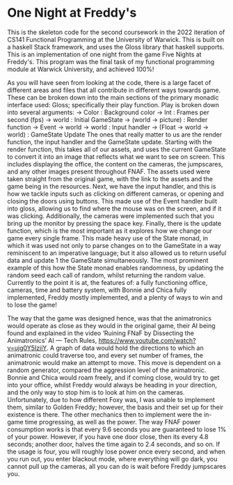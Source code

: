 # One Night at Freddy's

This is the skeleton code for the second coursework in the 2022 iteration of CS141 Functional Programming at the University of Warwick. This is built on a haskell Stack framework, and uses the Gloss library that haskell supports. This is an implementation of one night from the game Five Nights at Freddy's. This program was the final task of my functional programming module at Warwick University, and achieved 100%! 

As you will have seen from looking at the code, there is a large facet of different areas and files that all contribute in different ways towards game. These can be broken down into the main sections of the primary monadic interface used: Gloss; specifically their play function. Play is broken down into several arguments: 
→ Color : Background color 
→ Int : Frames per second (fps) 
→ world : Initial GameState 
→ (world → picture) : Render function 
→ Event → world → world : Input handler 
→ (Float → world → world) : GameState Update 
The ones that really matter to us are the render function, the input handler and the GameState update. Starting with the render function, this takes all of our assets, and uses the current GameState to convert it into an image that reflects what we want to see on screen. This includes displaying the office, the content on the cameras, the jumpscares, and any other images present throughout FNAF. The assets used were taken straight from the original game, with the link to the assets and the game being in the resources. Next, we have the input handler, and this is how we tackle inputs such as clicking on different cameras, or opening and closing the doors using buttons. This made use of the Event handler built into gloss, allowing us to find where the mouse was on the screen, and if it was clicking. Additionally, the cameras were implemented such that you bring up the monitor by pressing the space key. Finally, there is the update function, which is the most important as it explores how we change our game every single frame. This made heavy use of the State monad, in which it was used not only to parse changes on to the GameState in a way reminiscent to an imperative language; but it also allowed us to return useful data and update 1 the GameState simultaneously. The most prominent example of this how the State monad enables randomness, by updating the random seed each call of random, whilst returning the random value. Currently to the point it is at, the features of: a fully functioning office, cameras, time and battery system, with Bonnie and Chica fully implemented, Freddy mostly implemented, and a plenty of ways to win and to lose the game!

The way that the game was designed hence, was that the animatronics would operate as close as they would in the original game, their AI being found and explained in the video ‘Ruining FNaF by Dissecting the Animatronics’ AI — Tech Rules, https://www.youtube.com/watch?v=ujg0Y5IziiY. A graph of data would hold the directions to which an animatronic could traverse too, and every set number of frames, the animatronic would make an attempt to move. This move is dependent on a random generator, compared the aggression level of the animatronic. Bonnie and Chica would roam freely, and if coming close, would try to get into your office, whilst Freddy would always be heading in your direction, and the only way to stop him is to look at him on the cameras. Unfortunately, due to how different Foxy was, I was unable to implement them, similar to Golden Freddy; however, the basis and their set up for their existence is there. The other mechanics then to implement were the in-game time progressing, as well as the power. The way FNAF power consumption works is that every 9.6 seconds you are guaranteed to lose 1% of your power. However, if you have one door close, then its every 4.8 seconds; another door, halves the time again to 2.4 seconds, and so on. If the usage is four, you will roughly lose power once every second, and when you run out, you enter blackout mode, where everything will go dark, you cannot pull up the cameras, all you can do is wait before Freddy jumpscares you.
